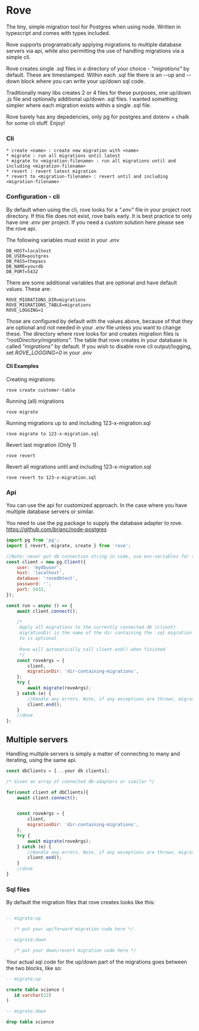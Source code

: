 # Rove

The tiny, simple migration tool for Postgres when using node.
Written in typescript and comes with types included.

Rove supports programatically applying migrations to multiple
database servers via api, while also permitting the use of handling
migrations via a simple cli.

Rove creates single .sql files in a directory of your choice - _"migrations"_ by
default. These are timestamped. Within each .sql file there is an --up and --down
block where you can write your up/down sql code.

Traditionally many libs creates 2 or 4 files for these purposes, one up/down .js file
and optionally additional up/down .sql files. I wanted something simpler where
each migration exists within a single .sql file.

Rove barely has any depedencies, only pg for postgres and dotenv + chalk for some cli
stuff. Enjoy!

### Cli

```
* create <name> : create new migration with <name>
* migrate : run all migrations until latest
* migrate to <migration-filename> : run all migrations until and including <migration-filename>
* revert : revert latest migration
* revert to <migration-filename> : revert until and including <migration-filename>
```

### Configuration - cli

By default when using the cli, rove looks for a _".env"_ file in your project root directory.
If this file does not exist, rove bails early. It is best practice to only have one _.env_ per
project. If you need a custom solution here please see the rove api.

The following variables must exist in your _.env_

```
DB_HOST=localhost
DB_USER=postgres
DB_PASS=thepass
DB_NAME=yourdb
DB_PORT=5432
```

There are some additional variables that are optional and have default values. These are:

```
ROVE_MIGRATIONS_DIR=migrations
ROVE_MIGRATIONS_TABLE=migrations
ROVE_LOGGING=1
```

Those are configured by default with the values above, because of that they are optional and not
needed in your _.env_ file unless you want to change these. The directory where rove looks for and creates
migration files is _"rootDirectory/migrations"_. The table that rove creates in your database is called
_"migrations"_ by default. If you wish to disable rove cli output/logging, set _ROVE_LOGGING=0_ in your _.env_

#### Cli Examples

Creating migrations:

```
rove create customer-table
```

Running (all) migrations

```
rove migrate
```

Running migrations up to and including 123-x-migration.sql

```
rove migrate to 123-x-migration.sql
```

Revert last migration (Only 1)

```
rove revert
```

Revert all migrations until and including 123-x-migration.sql

```
rove revert to 123-x-migration.sql
```

### Api

You can use the api for customized approach. In the case where you have multiple
database servers or similar.

You need to use the pg package to supply the database adapter to rove.
https://github.com/brianc/node-postgres

```js
import pg from 'pg';
import { revert, migrate, create } from 'rove';

//Note: never put db connection string in code, use env-variables for this.
const client = new pg.Client({
	user: 'mydbuser',
	host: 'localhost',
	database: 'rovedbtest',
	password: '',
	port: 5432,
});

const run = async () => {
	await client.connect();

	/* 
     Apply all migrations to the currently connected db (client)
     migrationDir is the name of the dir containing the .sql migration files
     to is optional
     
     Rove will automatically call client.end() when finished
     */
	const roveArgs = {
		client,
		migrationDir: 'dir-containing-migrations',
	};
	try {
		await migrate(roveArgs);
	} catch (e) {
		//Handle any errors. Note, if any exceptions are thrown, migrations are not commited.
		client.end();
	}
	//done
};
```

## Multiple servers

Handling multiple servers is simply a matter of connecting to many and iterating, using the same api.

```js
const dbClients = [...your db clients];

/* Given an array of connected db-adapters or similar */

for(const client of dbClients){
	await client.connect();


	const roveArgs = {
		client,
		migrationDir: 'dir-containing-migrations',
	};
	try {
		await migrate(roveArgs);
	} catch (e) {
		//Handle any errors. Note, if any exceptions are thrown, migrations are not commited.
		client.end();
	}
	//done
}
```

### Sql files

By default the migration files that rove creates looks like this:

```sql

-- migrate:up

   /* put your up/forward migration code here */

-- migrate:down

   /* put your down/revert migration code here */
```

Your actual sql code for the up/down part of the migrations goes between
the two blocks, like so:

```sql
-- migrate:up

create table science (
   id varchar(22)
)

-- migrate:down

drop table science
```
